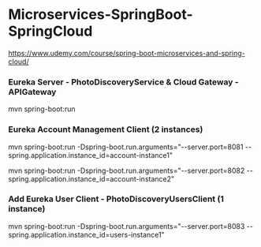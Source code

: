 # Microservices-SpringBoot-SpringCloud
  https://www.udemy.com/course/spring-boot-microservices-and-spring-cloud/


### Eureka Server - PhotoDiscoveryService & Cloud Gateway - APIGateway

mvn spring-boot:run


### Eureka Account Management Client (2 instances)

mvn spring-boot:run -Dspring-boot.run.arguments="--server.port=8081 --spring.application.instance_id=account-instance1"

mvn spring-boot:run -Dspring-boot.run.arguments="--server.port=8082 --spring.application.instance_id=account-instance2"
  

### Add Eureka User Client - PhotoDiscoveryUsersClient (1 instance)


mvn spring-boot:run -Dspring-boot.run.arguments="--server.port=8083 --spring.application.instance_id=users-instance1"

